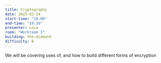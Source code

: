 ```yaml
---
title: Cryptography
date: 2025-03-24
start-time: "18:00"
end-time: "19:30"
presenter: Luca
room: "Workroom 3"
building: the-diamond
difficulty: B
---
```


We will be covering uses of, and how to build different forms of encryption